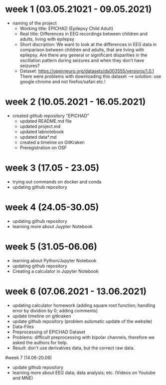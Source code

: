 # week 1 (03.05.21021 - 09.05.2021)
- naming of the project
  - Working title: EPICHAD (Epilepsy Child Adult)
  - Real title: Differences in EEG recordings between children and adults, living with epilepsy
  - Short discription: We want to look at the differences in EEG data in comparison between children and adults, that are living with epilepsy. Are there any general or significant disparities in the oscillation pattern during seizures and when they don’t have seizures?
  - Dataset: https://openneuro.org/datasets/ds003555/versions/1.0.1
    There were problems with downloading this dataset --> solution: use google chrome and not firefox/safari etc.!

# week 2 (10.05.2021 - 16.05.2021)
- created github repository "EPICHAD"
  - updated README.md file
  - updated project.md
  - updated labnotebook 
  - updated data*.md
  - created a timeline on GitKraken
  - Preregistration on OSF

# week 3 (17.05 - 23.05)
- trying out commands on docker and conda
- updating github repository 

# week 4 (24.05-30.05)
- updating github repository 
- learning more about Juypter Notebook

# week 5 (31.05-06.06)
- learning about Python/Jupyter Notebook
- updating github repository
- Creating a calculator in Jupyter Notebook

# week 6 (07.06.2021 - 13.06.2021)
- updating calculator homework (adding square root function; handling error by dividion by 0; adding comments)
- update timeline on gitkraken
- update github repository (problem automatic update of the website)
 - Data-Files
- Preprocessing of EPICHAD Dataset 
 - Problems: difficult preprocessing with bipolar channels, therefore we asked the authors for help. 
 - Result: don't use derivatives data, but the correct raw data.  

#week 7 (14.06-20.06)
- update github repository
- learning more about EEG data; data analysis; etc. (Videos on Youtube and MNE)
